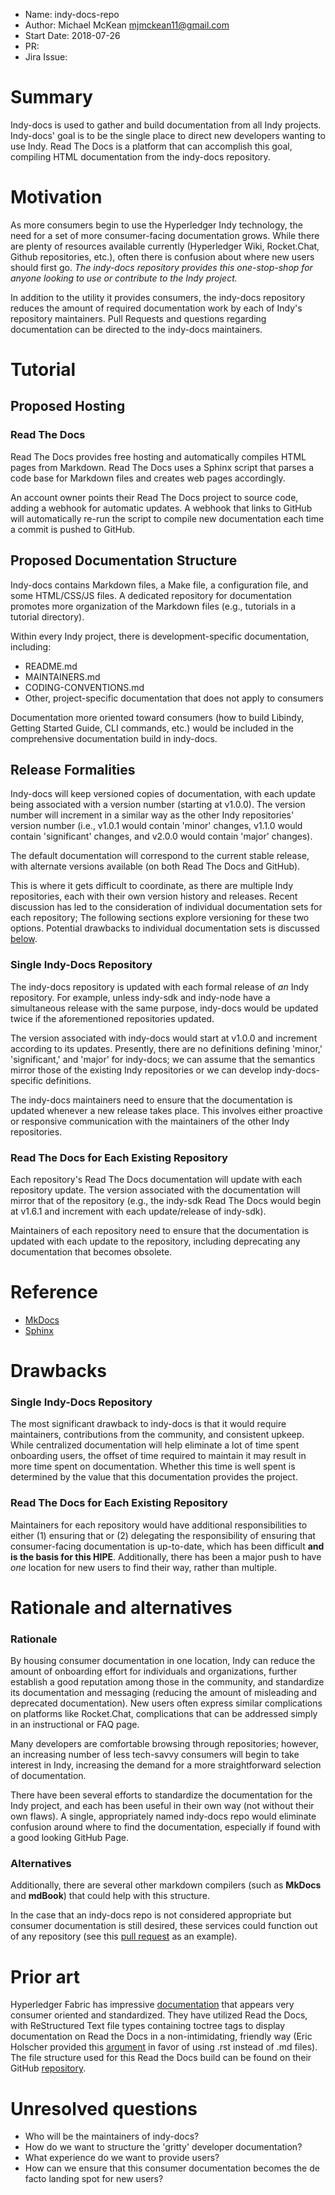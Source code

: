 - Name: indy-docs-repo
- Author: Michael McKean mjmckean11@gmail.com
- Start Date: 2018-07-26
- PR: 
- Jira Issue:

# Summary
[summary]: #summary

Indy-docs is used to gather and build documentation from all Indy projects. Indy-docs' goal is to be the single place to direct new developers wanting to use Indy. Read The Docs is a platform that can accomplish this goal, compiling HTML documentation from the indy-docs repository.

# Motivation
[motivation]: #motivation

As more consumers begin to use the Hyperledger Indy technology, the need for a set of more consumer-facing documentation grows. While there are plenty of resources available currently (Hyperledger Wiki, Rocket.Chat, Github repositories, etc.), often there is confusion about where new users should first go. *The indy-docs repository provides this one-stop-shop for anyone looking to use or contribute to the Indy project.*

In addition to the utility it provides consumers, the indy-docs repository reduces the amount of required documentation work by each of Indy's repository maintainers. Pull Requests and questions regarding documentation can be directed to the indy-docs maintainers.

# Tutorial
[tutorial]: #tutorial

## Proposed Hosting

### Read The Docs
Read The Docs provides free hosting and automatically compiles HTML pages from Markdown. Read The Docs uses a Sphinx script that parses a code base for Markdown files and creates web pages accordingly.

An account owner points their Read The Docs project to source code, adding a webhook for automatic updates. A webhook that links to GitHub will automatically re-run the script to compile new documentation each time a commit is pushed to GitHub.

## Proposed Documentation Structure

Indy-docs contains Markdown files, a Make file, a configuration file, and some HTML/CSS/JS files. A dedicated repository for documentation promotes more organization of the Markdown files (e.g., tutorials in a tutorial directory).

Within every Indy project, there is development-specific documentation, including:
- README&#46;md 
- MAINTAINERS&#46;md 
- CODING-CONVENTIONS&#46;md
- Other, project-specific documentation that does not apply to consumers

Documentation more oriented toward consumers (how to build Libindy, Getting Started Guide, CLI commands, etc.) would be included in the comprehensive documentation build in indy-docs.

## Release Formalities

Indy-docs will keep versioned copies of documentation, with each update being associated with a version number (starting at v1.0.0). The version number will increment in a similar way as the other Indy repositories' version number (i.e., v1.0.1 would contain 'minor' changes, v1.1.0 would contain 'significant' changes, and v2.0.0 would contain 'major' changes).

The default documentation will correspond to the current stable release, with alternate versions available (on both Read The Docs and GitHub).

This is where it gets difficult to coordinate, as there are multiple Indy repositories, each with their own version history and releases. Recent discussion has led to the consideration of individual documentation sets for each repository; The following sections explore versioning for these two options. Potential drawbacks to individual documentation sets is discussed [below](#Drawbacks).

### Single Indy-Docs Repository

The indy-docs repository is updated with each formal release of *an* Indy repository. For example, unless indy-sdk and indy-node have a simultaneous release with the same purpose, indy-docs would be updated twice if the aforementioned repositories updated.

The version associated with indy-docs would start at v1.0.0 and increment according to its updates. Presently, there are no definitions defining 'minor,' 'significant,' and 'major' for indy-docs; we can assume that the semantics mirror those of the existing Indy repositories or we can develop indy-docs-specific definitions.

The indy-docs maintainers need to ensure that the documentation is updated whenever a new release takes place. This involves either proactive or responsive communication with the maintainers of the other Indy repositories.

### Read The Docs for Each Existing Repository

Each repository's Read The Docs documentation will update with each repository update. The version associated with the documentation will mirror that of the repository (e.g., the indy-sdk Read The Docs would begin at v1.6.1 and increment with each update/release of indy-sdk).

Maintainers of each repository need to ensure that the documentation is updated with each update to the repository, including deprecating any documentation that becomes obsolete.

# Reference
[reference]: #reference

- [MkDocs](https://www.mkdocs.org/user-guide/deploying-your-docs/#github-pages)
- [Sphinx](http://www.sphinx-doc.org/en/master/)


# Drawbacks
[drawbacks]: #drawbacks

### Single Indy-Docs Repository

The most significant drawback to indy-docs is that it would require maintainers, contributions from the community, and consistent upkeep. While centralized documentation will help eliminate a lot of time spent onboarding users, the offset of time required to maintain it may result in more time spent on documentation. Whether this time is well spent is determined by the value that this documentation provides the project.

### Read The Docs for Each Existing Repository

Maintainers for each repository would have additional responsibilities to either (1) ensuring that or (2) delegating the responsibility of ensuring that consumer-facing documentation is up-to-date, which has been difficult **and is the basis for this HIPE**. Additionally, there has been a major push to have *one* location for new users to find their way, rather than multiple.

# Rationale and alternatives
[alternatives]: #alternatives

### Rationale

By housing consumer documentation in one location, Indy can reduce the amount of onboarding effort for individuals and organizations, further establish a good reputation among those in the community, and standardize its documentation and messaging (reducing the amount of misleading and deprecated documentation). New users often express similar complications on platforms like Rocket.Chat, complications that can be addressed simply in an instructional or FAQ page.

Many developers are comfortable browsing through repositories; however, an increasing number of less tech-savvy consumers will begin to take interest in Indy, increasing the demand for a more straightforward selection of documentation.

There have been several efforts to standardize the documentation for the Indy project, and each has been useful in their own way (not without their own flaws). A single, appropriately named indy-docs repo would eliminate confusion around where to find the documentation, especially if found with a good looking GitHub Page.

### Alternatives

Additionally, there are several other markdown compilers (such as **MkDocs** and **mdBook**) that could help with this structure.

In the case that an indy-docs repo is not considered appropriate but consumer documentation is still desired, these services could function out of any repository (see this [pull request](https://github.com/hyperledger/indy-sdk/pull/958) as an example).

# Prior art
[prior-art]: #prior-art

Hyperledger Fabric has impressive [documentation](https://hyperledger-fabric.readthedocs.io/) that appears very consumer oriented and standardized. They have utilized Read the Docs, with ReStructured Text file types containing toctree tags to display documentation on Read the Docs in a non-intimidating, friendly way (Eric Holscher provided this [argument](http://ericholscher.com/blog/2016/mar/15/dont-use-markdown-for-technical-docs/) in favor of using .rst instead of .md files). The file structure used for this Read the Docs build can be found on their GitHub [repository](https://github.com/hyperledger/fabric/tree/release-1.2/docs).

# Unresolved questions
[unresolved]: #unresolved-questions

- Who will be the maintainers of indy-docs?
- How do we want to structure the 'gritty' developer documentation?
- What experience do we want to provide users?
- How can we ensure that this consumer documentation becomes the de facto landing spot for new users?

